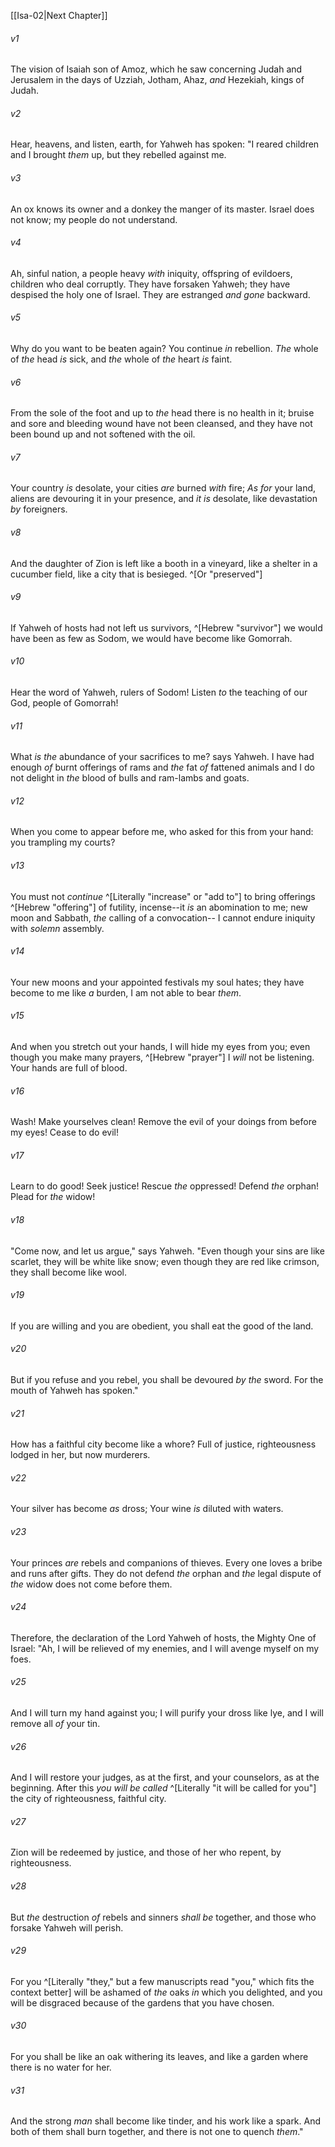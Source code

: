 ﻿---
aliases:
  - Isaiah 1
---

[[Isa-02|Next Chapter]]

###### v1
The vision of Isaiah son of Amoz, which he saw concerning Judah and Jerusalem in the days of Uzziah, Jotham, Ahaz, _and_ Hezekiah, kings of Judah.

###### v2
Hear, heavens,
and listen, earth,
for Yahweh has spoken:
"I reared children
and I brought _them_ up,
but they rebelled against me.

###### v3
An ox knows its owner
and a donkey the manger of its master.
Israel does not know;
my people do not understand.

###### v4
Ah, sinful nation,
a people heavy _with_ iniquity,
offspring of evildoers,
children who deal corruptly.
They have forsaken Yahweh;
they have despised the holy one of Israel.
They are estranged _and gone_ backward.

###### v5
Why do you want to be beaten again?
You continue _in_ rebellion.
_The_ whole of _the_ head _is_ sick,
and _the_ whole of _the_ heart _is_ faint.

###### v6
From the sole of the foot and up to _the_ head
there is no health in it;
bruise and sore and bleeding wound have not been cleansed,
and they have not been bound up
and not softened with the oil.

###### v7
Your country _is_ desolate,
your cities _are_ burned _with_ fire;
_As for_ your land, aliens are devouring it in your presence,
and _it is_ desolate, like devastation _by_ foreigners.

###### v8
And the daughter of Zion is left like a booth in a vineyard,
like a shelter in a cucumber field,
like a city that is besieged. ^[Or "preserved"]

###### v9
If Yahweh of hosts had not left us survivors, ^[Hebrew "survivor"]
we would have been as few as Sodom,
we would have become like Gomorrah.

###### v10
Hear the word of Yahweh, rulers of Sodom!
Listen _to_ the teaching of our God, people of Gomorrah!

###### v11
What _is the_ abundance of your sacrifices to me? says Yahweh.
I have had enough _of_ burnt offerings of rams
and _the_ fat _of_ fattened animals
and I do not delight in _the_ blood of bulls
and ram-lambs and goats.

###### v12
When you come to appear before me,
who asked for this from your hand:
you trampling my courts?

###### v13
You must not _continue_ ^[Literally "increase" or "add to"] to bring offerings ^[Hebrew "offering"] of futility,
incense--it _is_ an abomination to me;
new moon and Sabbath, _the_ calling of a convocation--
I cannot endure iniquity with _solemn_ assembly.

###### v14
Your new moons and your appointed festivals my soul hates;
they have become to me like _a_ burden,
I am not able to bear _them_.

###### v15
And when you stretch out your hands,
I will hide my eyes from you;
even though you make many prayers, ^[Hebrew "prayer"]
I _will_ not be listening.
Your hands are full of blood.

###### v16
Wash! Make yourselves clean!
Remove the evil of your doings from before my eyes!
Cease to do evil!

###### v17
Learn to do good!
Seek justice! Rescue _the_ oppressed!
Defend _the_ orphan! Plead for _the_ widow!

###### v18
"Come now, and let us argue," says Yahweh.
"Even though your sins are like scarlet, they will be white like snow;
even though they are red like crimson, they shall become like wool.

###### v19
If you are willing and you are obedient,
you shall eat the good of the land.

###### v20
But if you refuse and you rebel, you shall be devoured _by the_ sword.
For the mouth of Yahweh has spoken."

###### v21
How has a faithful city become like a whore?
Full of justice, righteousness lodged in her, but now murderers.

###### v22
Your silver has become _as_ dross;
Your wine _is_ diluted with waters.

###### v23
Your princes _are_ rebels
and companions of thieves.
Every one loves a bribe
and runs after gifts.
They do not defend _the_ orphan
and _the_ legal dispute of _the_ widow does not come before them.

###### v24
Therefore, the declaration of the Lord Yahweh of hosts, the Mighty One of Israel:
"Ah, I will be relieved of my enemies,
and I will avenge myself on my foes.

###### v25
And I will turn my hand against you;
I will purify your dross like lye,
and I will remove all _of_ your tin.

###### v26
And I will restore your judges, as at the first,
and your counselors, as at the beginning.
After this _you will be called_ ^[Literally "it will be called for you"] the city of righteousness,
faithful city.

###### v27
Zion will be redeemed by justice,
and those of her who repent, by righteousness.

###### v28
But _the_ destruction _of_ rebels and sinners _shall be_ together,
and those who forsake Yahweh will perish.

###### v29
For you ^[Literally "they," but a few manuscripts read "you," which fits the context better] will be ashamed of _the_ oaks _in_ which you delighted,
and you will be disgraced because of the gardens that you have chosen.

###### v30
For you shall be like an oak withering its leaves,
and like a garden where there is no water for her.

###### v31
And the strong _man_ shall become like tinder,
and his work like a spark.
And both of them shall burn together,
and there is not one to quench _them_."